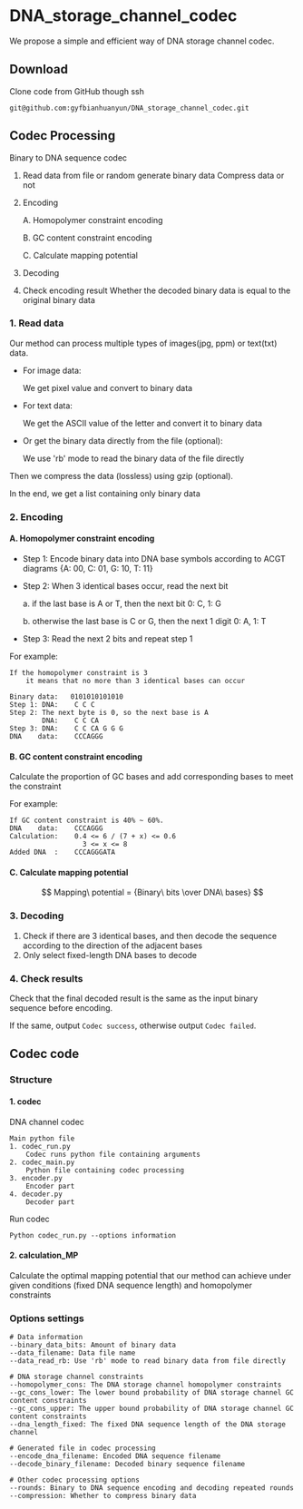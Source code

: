 # DNA_storage_channel_codec
We propose a simple and efficient way of DNA storage channel codec.

## Download
Clone code from GitHub though ssh
```
git@github.com:gyfbianhuanyun/DNA_storage_channel_codec.git
```

## Codec Processing
Binary to DNA sequence codec

1. Read data from file or random generate binary data
    Compress data or not
2. Encoding

    A. Homopolymer constraint encoding

    B. GC content constraint encoding

    C. Calculate mapping potential
3. Decoding
4. Check encoding result
    Whether the decoded binary data is equal to the original binary data


### 1. Read data
Our method can process multiple types of images(jpg, ppm) or text(txt) data.

* For image data:
    
    We get pixel value and convert to binary data
 
* For text data:

    We get the ASCII value of the letter and convert it to binary data

* Or get the binary data directly from the file (optional):
    
    We use 'rb' mode to read the binary data of the file directly
 
Then we compress the data (lossless) using gzip (optional).

In the end, we get a list containing only binary data

### 2. Encoding

#### A. Homopolymer constraint encoding

* Step 1: Encode binary data into DNA base symbols according to ACGT diagrams {A: 00, C: 01, G: 10, T: 11}

* Step 2: When 3 identical bases occur, read the next bit
        
    a. if the last base is A or T, then the next bit
            0: C, 1: G
    
    b. otherwise the last base is C or G, then the next 1 digit
            0: A, 1: T

* Step 3: Read the next 2 bits and repeat step 1

For example:
```
If the homopolymer constraint is 3
    it means that no more than 3 identical bases can occur

Binary data:   0101010101010
Step 1: DNA:    C C C
Step 2: The next byte is 0, so the next base is A
        DNA:    C C CA
Step 3: DNA:    C C CA G G G
DNA    data:    CCCAGGG  
```
#### B. GC content constraint encoding

Calculate the proportion of GC bases and add corresponding
bases to meet the constraint

For example:
```
If GC content constraint is 40% ~ 60%.
DNA    data:    CCCAGGG
Calculation:    0.4 <= 6 / (7 + x) <= 0.6
                  3 <= x <= 8
Added DNA  :    CCCAGGGATA
```
#### C. Calculate mapping potential
$$ Mapping\  potential = {Binary\  bits \over DNA\  bases} $$

### 3. Decoding
1. Check if there are 3 identical bases, and then decode the sequence according to the direction of the adjacent bases
2. Only select fixed-length DNA bases to decode


### 4. Check results
Check that the final decoded result is the same as the input binary sequence before encoding.

If the same, output `Codec success`, otherwise output `Codec failed`.

## Codec code
### Structure
#### 1. codec
DNA channel codec
```
Main python file
1. codec_run.py
    Codec runs python file containing arguments 
2. codec_main.py
    Python file containing codec processing
3. encoder.py
    Encoder part
4. decoder.py
    Decoder part
```

Run codec
```
Python codec_run.py --options information
```

#### 2. calculation_MP
Calculate the optimal mapping potential that our method can achieve
under given conditions (fixed DNA sequence length) and homopolymer constraints

### Options settings
```
# Data information
--binary_data_bits: Amount of binary data
--data_filename: Data file name
--data_read_rb: Use 'rb' mode to read binary data from file directly

# DNA storage channel constraints
--homopolymer_cons: The DNA storage channel homopolymer constraints
--gc_cons_lower: The lower bound probability of DNA storage channel GC content constraints
--gc_cons_upper: The upper bound probability of DNA storage channel GC content constraints
--dna_length_fixed: The fixed DNA sequence length of the DNA storage channel

# Generated file in codec processing
--encode_dna_filename: Encoded DNA sequence filename
--decode_binary_filename: Decoded binary sequence filename

# Other codec processing options
--rounds: Binary to DNA sequence encoding and decoding repeated rounds
--compression: Whether to compress binary data
```
